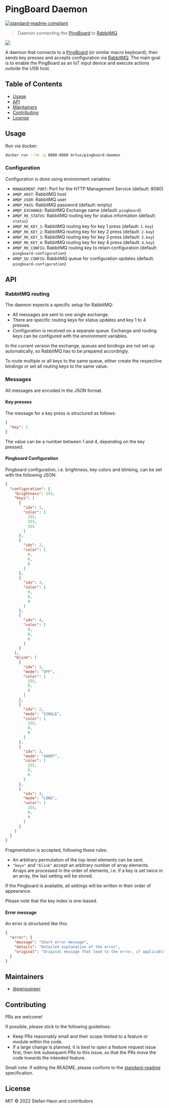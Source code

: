 # PingBoard Daemon

[![standard-readme compliant](https://img.shields.io/badge/standard--readme-OK-green.svg?style=flat-square)](https://github.com/RichardLitt/standard-readme)

> Daemon connecting the [PingBoard](https://github.com/PingTechGmbH/PingBoard) to [RabbitMQ](https://www.rabbitmq.com/)

![](pingboard.jpeg)

A daemon that connects to a [PingBoard](https://github.com/PingTechGmbH/PingBoard) (or similar macro keyboard), then
sends key presses and accepts configuration via [RabbitMQ](https://www.rabbitmq.com/). The main goal is to enable the
PingBoard as an IoT input device and execute actions outside the USB host.

## Table of Contents

- [Usage](#usage)
- [API](#api)
- [Maintainers](#maintainers)
- [Contributing](#contributing)
- [License](#license)

## Usage

Run via docker:

```bash
docker run --rm -p 8080:8080 mrtux/pingboard-daemon
```

### Configuration

Configuration is done using environment variables:

* `MANAGEMENT_PORT`: Port for the HTTP Management Service (default: 8080)
* `AMQP_HOST`: RabbitMQ host
* `AMQP_USER`: RabbitMQ user
* `AMQP_PASS`: RabbitMQ password (default: empty)
* `AMQP_EXCHANGE`: RabbitMQ Exchange name (default: `pingboard`)
* `AMQP_RK_STATUS`: RabbitMQ routing key for status information (default: `status`)
* `AMQP_RK_KEY_1`: RabbitMQ routing key for key 1 press (default: `1.key`)
* `AMQP_RK_KEY_2`: RabbitMQ routing key for key 2 press (default: `2.key`)
* `AMQP_RK_KEY_3`: RabbitMQ routing key for key 3 press (default: `3.key`)
* `AMQP_RK_KEY_4`: RabbitMQ routing key for key 4 press (default: `4.key`)
* `AMQP_RK_CONFIG`: RabbitMQ routing key to retain configuration (default: `pingboard-configuration`)
* `AMQP_QU_CONFIG`: RabbitMQ queue for configuration updates (default: `pingboard-configuration`)

## API

### RabbitMQ routing

The daemon expects a specific setup for RabbitMQ:

* All messages are sent to one single exchange.
* There are specific routing keys for status updates and key 1 to 4 presses.
* Configuration is received on a separate queue. Exchange and routing keys can be configured with the environment
  variables.

In the current version the exchange, queues and bindings are not set up automatically, so RabbitMQ has to be prepared
accordingly.

To route multiple or all keys to the same queue, either create the respective bindings or set all routing keys to the
same value.

### Messages

All messages are encoded in the JSON format.

#### Key presses

The message for a key press is structured as follows:

```json
{
  "key": 1
}
```

The value can be a number between 1 and 4, depending on the key pressed.

#### Pingboard Configuration

Pingboard configuration, i.e. brightness, key colors and blinking, can be set with the following JSON:

```json
{
  "configuration": {
    "brightness": 255,
    "keys": [
      {
        "idx": 1,
        "color": [
          255,
          255,
          255
        ]
      },
      {
        "idx": 2,
        "color": [
          0,
          0,
          0
        ]
      },
      {
        "idx": 3,
        "color": [
          0,
          0,
          0
        ]
      },
      {
        "idx": 4,
        "color": [
          0,
          0,
          0
        ]
      }
    ],
    "blink": [
      {
        "idx": 1,
        "mode": "OFF",
        "color": [
          255,
          0,
          0
        ]
      },
      {
        "idx": 2,
        "mode": "SINGLE",
        "color": [
          255,
          0,
          0
        ]
      },
      {
        "idx": 3,
        "mode": "SHORT",
        "color": [
          255,
          0,
          0
        ]
      },
      {
        "idx": 4,
        "mode": "LONG",
        "color": [
          255,
          0,
          0
        ]
      }
    ]
  }
}
```

Fragmentation is accepted, following these rules:

* An arbitrary permutation of the top-level elements can be sent.
* `"keys"` and `"blink"` accept an arbitrary number of array elements. Arrays are processed in the order of elements,
  i.e. if a key is set twice in an array, the last setting will be stored.

If the Pingboard is available, all settings will be written in their order of appearance.

Please note that the key index is one-based.

#### Error message

An error is structured like this:

```json
{
  "error": {
    "message": "Short error message",
    "details": "Detailed explanation of the error",
    "original": "Original message that lead to the error, if applicable"
  }
}
```

## Maintainers

* [@penguineer](https://github.com/penguineer)

## Contributing

PRs are welcome!

If possible, please stick to the following guidelines:

* Keep PRs reasonably small and their scope limited to a feature or module within the code.
* If a large change is planned, it is best to open a feature request issue first, then link subsequent PRs to this
  issue, so that the PRs move the code towards the intended feature.

Small note: If editing the README, please conform to
the [standard-readme](https://github.com/RichardLitt/standard-readme) specification.

## License

MIT © 2022 Stefan Haun and contributors
